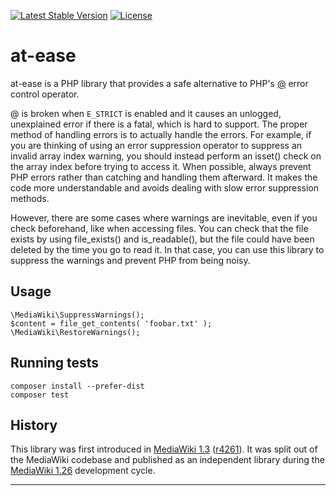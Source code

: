 [![Latest Stable Version](https://poser.pugx.org/wikimedia/at-ease/v/stable.svg)](https://packagist.org/packages/wikimedia/at-ease) [![License](https://poser.pugx.org/wikimedia/at-ease/license.svg)](https://packagist.org/packages/wikimedia/at-ease)

at-ease
=====================

at-ease is a PHP library that provides a safe alternative to PHP's [@][]
error control operator.

@ is broken when `E_STRICT` is enabled and it causes an unlogged, unexplained
error if there is a fatal, which is hard to support. The proper method of
handling errors is to actually handle the errors. For example, if you are
thinking of using an error suppression operator to suppress an invalid array
index warning, you should instead perform an isset() check on the array index
before trying to access it. When possible, always prevent PHP errors rather
than catching and handling them afterward. It makes the code more
understandable and avoids dealing with slow error suppression methods.

However, there are some cases where warnings are inevitable, even if you check
beforehand, like when accessing files. You can check that the file exists by
using file_exists() and is_readable(), but the file could have been deleted by
the time you go to read it. In that case, you can use this library to suppress
the warnings and prevent PHP from being noisy.


Usage
-----

```
\MediaWiki\SuppressWarnings();
$content = file_get_contents( 'foobar.txt' );
\MediaWiki\RestoreWarnings();
```

Running tests
-------------

```
composer install --prefer-dist
composer test
```

History
-------

This library was first introduced in [MediaWiki 1.3][] ([r4261][]). It was
split out of the MediaWiki codebase and published as an independent library
during the [MediaWiki 1.26][] development cycle.

---
[@]: https://php.net/manual/en/language.operators.errorcontrol.php
[MediaWiki 1.3]: https://www.mediawiki.org/wiki/MediaWiki_1.3
[r4261]: https://www.mediawiki.org/wiki/Special:Code/MediaWiki/r4261
[MediaWiki 1.26]: https://www.mediawiki.org/wiki/MediaWiki_1.26
